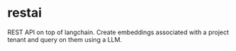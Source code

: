 # restai
REST API on top of langchain. Create embeddings associated with a project tenant and query on them using a LLM.
